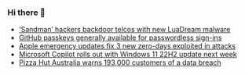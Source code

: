 ### Hi there 👋

<!--START_SECTION:feed-->
* [‘Sandman’ hackers backdoor telcos with new LuaDream malware](https://www.bleepingcomputer.com/news/security/sandman-hackers-backdoor-telcos-with-new-luadream-malware/)
* [GitHub passkeys generally available for passwordless sign-ins](https://www.bleepingcomputer.com/news/security/github-passkeys-generally-available-for-passwordless-sign-ins/)
* [Apple emergency updates fix 3 new zero-days exploited in attacks](https://www.bleepingcomputer.com/news/apple/apple-emergency-updates-fix-3-new-zero-days-exploited-in-attacks/)
* [Microsoft Copilot rolls out with Windows 11 22H2 update next week](https://www.bleepingcomputer.com/news/microsoft/microsoft-copilot-rolls-out-with-windows-11-22h2-update-next-week/)
* [Pizza Hut Australia warns 193,000 customers of a data breach](https://www.bleepingcomputer.com/news/security/pizza-hut-australia-warns-193-000-customers-of-a-data-breach/)
<!--END_SECTION:feed-->

<!--
**frankenk/frankenk** is a ✨ _special_ ✨ repository because its `README.md` (this file) appears on your GitHub profile.

Here are some ideas to get you started:

- 🔭 I’m currently working on ...
- 🌱 I’m currently learning ...
- 👯 I’m looking to collaborate on ...
- 🤔 I’m looking for help with ...
- 💬 Ask me about ...
- 📫 How to reach me: ...
- 😄 Pronouns: ...
- ⚡ Fun fact: ...
-->



